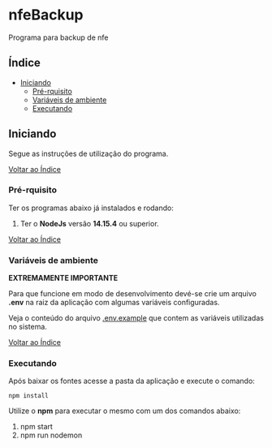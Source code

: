 # nfeBackup

Programa para backup de nfe

## Índice
- [Iniciando](#iniciando)
  - [Pré-rquisito](#pré-rquisito)
  - [Variáveis de ambiente](#variáveis-de-ambiente)
  - [Executando](#executando)

## Iniciando

Segue as instruções de utilização do programa.  

[Voltar ao Índice](#nfeBackup)

### Pré-rquisito
Ter os programas abaixo já instalados e rodando:

1. Ter o **NodeJs** versão **14.15.4** ou superior.

[Voltar ao Índice](#nfeBackup)

### Variáveis de ambiente
**EXTREMAMENTE IMPORTANTE**

Para que funcione em modo de desenvolvimento devé-se crie um arquivo **.env** na raiz da aplicação com algumas variáveis configuradas.

Veja o conteúdo do arquivo [.env.example](https://github.com/jairmaiag/nfebackup/blob/master/.env.example) que contem as variáveis utilizadas no sistema.

[Voltar ao Índice](#nfeBackup)
### Executando

Após baixar os fontes acesse a pasta da aplicação e execute o comando:

`npm install`

Utilize o **npm** para executar o mesmo com um dos comandos abaixo:

1. npm start
2. npm run nodemon